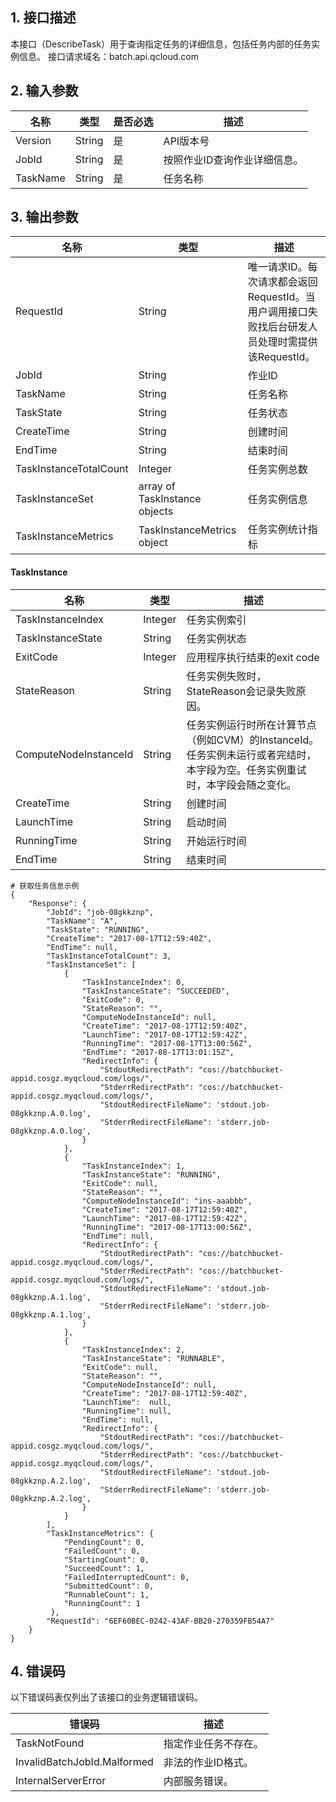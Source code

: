 ## 1. 接口描述
本接口（DescribeTask）用于查询指定任务的详细信息，包括任务内部的任务实例信息。
接口请求域名：batch.api.qcloud.com

## 2. 输入参数
名称 | 类型  | 是否必选 | 描述
-----|------|-----|------
Version | String | 是 | API版本号
JobId | String | 是 | 按照作业ID查询作业详细信息。
TaskName | String | 是 | 任务名称

## 3. 输出参数
名称 | 类型  | 描述
-----|------|------
RequestId | String | 唯一请求ID。每次请求都会返回RequestId。当用户调用接口失败找后台研发人员处理时需提供该RequestId。
JobId | String | 作业ID
TaskName | String | 任务名称
TaskState | String |  任务状态
CreateTime | String | 创建时间
EndTime | String | 结束时间
TaskInstanceTotalCount | Integer | 任务实例总数
TaskInstanceSet | array of TaskInstance objects | 任务实例信息
TaskInstanceMetrics | TaskInstanceMetrics object | 任务实例统计指标


#### TaskInstance
名称 | 类型  | 描述
-----|------|-----
TaskInstanceIndex | Integer | 任务实例索引
TaskInstanceState| String | 任务实例状态
ExitCode | Integer | 应用程序执行结束的exit code
StateReason | String | 任务实例失败时，StateReason会记录失败原因。
ComputeNodeInstanceId | String | 任务实例运行时所在计算节点（例如CVM）的InstanceId。任务实例未运行或者完结时，本字段为空。任务实例重试时，本字段会随之变化。
CreateTime | String | 创建时间
LaunchTime | String | 启动时间
RunningTime | String | 开始运行时间
EndTime | String | 结束时间

```
# 获取任务信息示例
{
    "Response": {
        "JobId": "job-08gkkznp",
        "TaskName": "A",
        "TaskState": "RUNNING",
        "CreateTime": "2017-08-17T12:59:40Z",
        "EndTime": null,
        "TaskInstanceTotalCount": 3,
        "TaskInstanceSet": [
            {
                "TaskInstanceIndex": 0,
                "TaskInstanceState": "SUCCEEDED",
                "ExitCode": 0,
                "StateReason": "",
                "ComputeNodeInstanceId": null,
                "CreateTime": "2017-08-17T12:59:40Z",
                "LaunchTime": "2017-08-17T12:59:42Z",
                "RunningTime": "2017-08-17T13:00:56Z",
                "EndTime": "2017-08-17T13:01:15Z",
                "RedirectInfo": {
                    "StdoutRedirectPath": "cos://batchbucket-appid.cosgz.myqcloud.com/logs/",
                    "StderrRedirectPath": "cos://batchbucket-appid.cosgz.myqcloud.com/logs/",
                    "StdoutRedirectFileName": 'stdout.job-08gkkznp.A.0.log',
                    "StderrRedirectFileName": 'stderr.job-08gkkznp.A.0.log',
                }
            },
            {
                "TaskInstanceIndex": 1,
                "TaskInstanceState": "RUNNING",
                "ExitCode": null,
                "StateReason": "",
                "ComputeNodeInstanceId": "ins-aaabbb",
                "CreateTime": "2017-08-17T12:59:40Z",
                "LaunchTime": "2017-08-17T12:59:42Z",
                "RunningTime": "2017-08-17T13:00:56Z",
                "EndTime": null,
                "RedirectInfo": {
                    "StdoutRedirectPath": "cos://batchbucket-appid.cosgz.myqcloud.com/logs/",
                    "StderrRedirectPath": "cos://batchbucket-appid.cosgz.myqcloud.com/logs/",
                    "StdoutRedirectFileName": 'stdout.job-08gkkznp.A.1.log',
                    "StderrRedirectFileName": 'stderr.job-08gkkznp.A.1.log',
                }
            },
            {
                "TaskInstanceIndex": 2,
                "TaskInstanceState": "RUNNABLE",
                "ExitCode": null,
                "StateReason": "",
                "ComputeNodeInstanceId": null,
                "CreateTime": "2017-08-17T12:59:40Z",
                "LaunchTime":  null,
                "RunningTime": null,
                "EndTime": null,
                "RedirectInfo": {
                    "StdoutRedirectPath": "cos://batchbucket-appid.cosgz.myqcloud.com/logs/",
                    "StderrRedirectPath": "cos://batchbucket-appid.cosgz.myqcloud.com/logs/",
                    "StdoutRedirectFileName": 'stdout.job-08gkkznp.A.2.log',
                    "StderrRedirectFileName": 'stderr.job-08gkkznp.A.2.log',
                }
            }
        ],
        "TaskInstanceMetrics": {
            "PendingCount": 0,
            "FailedCount": 0,
            "StartingCount": 0,
            "SucceedCount": 1,
            "FailedInterruptedCount": 0,
            "SubmittedCount": 0,
            "RunnableCount": 1,
            "RunningCount": 1
         },
        "RequestId": "6EF60BEC-0242-43AF-BB20-270359FB54A7"
    }
}
```

## 4. 错误码
以下错误码表仅列出了该接口的业务逻辑错误码。

错误码 | 描述
-----|------
TaskNotFound | 指定作业任务不存在。
InvalidBatchJobId.Malformed | 非法的作业ID格式。
InternalServerError | 内部服务错误。
